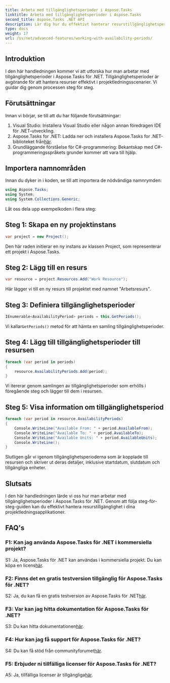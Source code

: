 ```yaml
---
title: Arbeta med tillgänglighetsperioder i Aspose.Tasks
linktitle: Arbeta med tillgänglighetsperioder i Aspose.Tasks
second_title: Aspose.Tasks .NET API
description: Lär dig hur du effektivt hanterar resurstillgänglighetsperioder med Aspose.Tasks för .NET. Den här handledningen ger en steg-för-steg-guide för att arbeta med tillgänglighetsperioder i dina .NET-projekt.
type: docs
weight: 17
url: /sv/net/advanced-features/working-with-availability-periods/
---
```

## Introduktion

I den här handledningen kommer vi att utforska hur man arbetar med tillgänglighetsperioder i Aspose.Tasks för .NET. Tillgänglighetsperioder är avgörande för att hantera resurser effektivt i projektledningsscenarier. Vi guidar dig genom processen steg för steg.

## Förutsättningar

Innan vi börjar, se till att du har följande förutsättningar:

1. Visual Studio: Installera Visual Studio eller någon annan föredragen IDE för .NET-utveckling.
2.  Aspose.Tasks for .NET: Ladda ner och installera Aspose.Tasks for .NET-biblioteket från[här](https://releases.aspose.com/tasks/net/).
3. Grundläggande förståelse för C#-programmering: Bekantskap med C#-programmeringsspråkets grunder kommer att vara till hjälp.

## Importera namnområden

Innan du dyker in i koden, se till att importera de nödvändiga namnrymden:

```csharp
using Aspose.Tasks;
using System;
using System.Collections.Generic;


```

Låt oss dela upp exempelkoden i flera steg:

## Steg 1: Skapa en ny projektinstans

```csharp
var project = new Project();
```

Den här raden initierar en ny instans av klassen Project, som representerar ett projekt i Aspose.Tasks.

## Steg 2: Lägg till en resurs

```csharp
var resource = project.Resources.Add("Work Resource");
```

Här lägger vi till en ny resurs till projektet med namnet "Arbetsresurs".

## Steg 3: Definiera tillgänglighetsperioder

```csharp
IEnumerable<AvailabilityPeriod> periods = this.GetPeriods();
```

 Vi kallar`GetPeriods()` metod för att hämta en samling tillgänglighetsperioder.

## Steg 4: Lägg till tillgänglighetsperioder till resursen

```csharp
foreach (var period in periods)
{
    resource.AvailabilityPeriods.Add(period);
}
```

Vi itererar genom samlingen av tillgänglighetsperioder som erhölls i föregående steg och lägger till dem i resursen.

## Steg 5: Visa information om tillgänglighetsperiod

```csharp
foreach (var period in resource.AvailabilityPeriods)
{
    Console.WriteLine("Available From: " + period.AvailableFrom);
    Console.WriteLine("Available To: " + period.AvailableTo);
    Console.WriteLine("Available Units: " + period.AvailableUnits);
    Console.WriteLine();
}
```

Slutligen går vi igenom tillgänglighetsperioderna som är kopplade till resursen och skriver ut deras detaljer, inklusive startdatum, slutdatum och tillgängliga enheter.

## Slutsats

I den här handledningen lärde vi oss hur man arbetar med tillgänglighetsperioder i Aspose.Tasks för .NET. Genom att följa steg-för-steg-guiden kan du effektivt hantera resurstillgänglighet i dina projektledningsapplikationer.

## FAQ's

### F1: Kan jag använda Aspose.Tasks för .NET i kommersiella projekt?

 S1: Ja, Aspose.Tasks för .NET kan användas i kommersiella projekt. Du kan köpa en licens[här](https://purchase.aspose.com/buy).

### F2: Finns det en gratis testversion tillgänglig för Aspose.Tasks för .NET?

S2: Ja, du kan få en gratis testversion av Aspose.Tasks för .NET[här](https://releases.aspose.com/).

### F3: Var kan jag hitta dokumentation för Aspose.Tasks för .NET?

 S3: Du kan hitta dokumentationen[här](https://reference.aspose.com/tasks/net/).

### F4: Hur kan jag få support för Aspose.Tasks för .NET?

 S4: Du kan få stöd från communityforumet[här](https://forum.aspose.com/c/tasks/15).

### F5: Erbjuder ni tillfälliga licenser för Aspose.Tasks för .NET?

 A5: Ja, tillfälliga licenser är tillgängliga[här](https://purchase.aspose.com/temporary-license/).